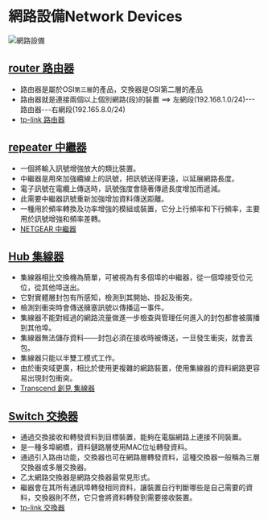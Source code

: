 # 網路設備Network Devices

![網路設備](https://user-images.githubusercontent.com/90737336/138015978-c835e328-cff7-4647-8835-c3fe17f86542.png)

## [router 路由器](https://en.wikipedia.org/wiki/Router_(computing))

- 路由器是屬於OSI`第三層`的產品，交換器是OSI第二層的產品
- 路由器就是連接兩個以上個別網路(段)的裝置 ==>  左網段(192.168.1.0/24)---路由器---右網段(192.165.8.0/24)
- [tp-link 路由器](https://www.tp-link.com/tw/business-networking/omada-sdn-router/tl-r605/)

## [repeater 中繼器](https://en.wikipedia.org/wiki/Repeater)

- 一個將輸入訊號增強放大的類比裝置。
- 中繼器是用來加強纜線上的訊號，把訊號送得更遠，以延展網路長度。
- 電子訊號在電纜上傳送時，訊號強度會隨著傳遞長度增加而遞減。
- 此需要中繼器訊號重新加強增加資料傳送距離。
- 一種用於頻率轉換及功率增強的模組或裝置，它分上行頻率和下行頻率，主要用於訊號增強和頻率差轉。
- [NETGEAR 中繼器](https://24h.pchome.com.tw/prod/DRAF4H-A900AVD0O)

## [Hub 集線器](https://en.wikipedia.org/wiki/Ethernet_hub)

- 集線器相比交換機為簡單，可被視為有多個埠的中繼器，從一個埠接受位元位，從其他埠送出。
- 它對實體層封包有所感知，檢測到其開始、掛起及衝突。
- 檢測到衝突時會傳送擁塞訊號以傳播這一事件。
- 集線器不能對經過的網路流量做進一步檢查與管理任何進入的封包都會被廣播到其他埠。
- 集線器無法儲存資料——封包必須在接收時被傳送，一旦發生衝突，就會丟包。
- 集線器只能以半雙工模式工作。
- 由於衝突域更廣，相比於使用更複雜的網路裝置，使用集線器的資料網路更容易出現封包衝突。
- [Transcend 創見 集線器](https://24h.pchome.com.tw/prod/DGBN57-A900A6YJJ)

## [Switch 交換器](https://zh.wikipedia.org/wiki/%E7%B6%B2%E8%B7%AF%E4%BA%A4%E6%8F%9B%E5%99%A8)

- 通過交換接收和轉發資料到目標裝置，能夠在電腦網路上連接不同裝置。
- 是一種多埠網橋，資料鏈路層使用MAC位址轉發資料。
- 通過引入路由功能，交換器也可在網路層轉發資料，這種交換器一般稱為三層交換器或多層交換器。
- 乙太網路交換器是網路交換器最常見形式。
- 繼器會在其所有通訊埠轉發相同資料，讓裝置自行判斷哪些是自己需要的資料，交換器則不然，它只會將資料轉發到需要接收裝置。
- [tp-link 交換器](https://24h.pchome.com.tw/prod/DRAN24-A900AN2CI)
